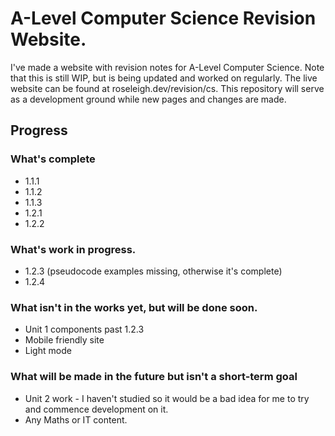# A-Level Computer Science Revision Website.

I've made a website with revision notes for A-Level Computer Science. Note that this is still WIP, but is being updated and worked on regularly. The live website can be found at roseleigh.dev/revision/cs. This repository will serve as a development ground while new pages and changes are made.

## Progress
### What's complete
- 1.1.1
- 1.1.2
- 1.1.3
- 1.2.1
- 1.2.2

### What's work in progress.
- 1.2.3 (pseudocode examples missing, otherwise it's complete)
- 1.2.4

### What isn't in the works yet, but will be done soon.
- Unit 1 components past 1.2.3
- Mobile friendly site
- Light mode

### What will be made in the future but isn't a short-term goal
- Unit 2 work - I haven't studied so it would be a bad idea for me to try and commence development on it.
- Any Maths or IT content.
